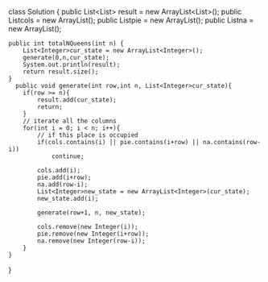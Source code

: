 class Solution {
    public  List<List<Integer>> result = new ArrayList<List<Integer>>();
    public List<Integer>cols = new ArrayList<Integer>();
    public List<Integer>pie = new ArrayList<Integer>();
    public  List<Integer>na = new ArrayList<Integer>();
    
    public int totalNQueens(int n) {
        List<Integer>cur_state = new ArrayList<Integer>();
        generate(0,n,cur_state);
        System.out.println(result);
        return result.size();
    }
      public void generate(int row,int n, List<Integer>cur_state){
        if(row >= n){
            result.add(cur_state);
            return;
        }
        // iterate all the columns
        for(int i = 0; i < n; i++){
            // if this place is occupied
            if(cols.contains(i) || pie.contains(i+row) || na.contains(row-i))
                continue;
            
            cols.add(i);
            pie.add(i+row);
            na.add(row-i);
            List<Integer>new_state = new ArrayList<Integer>(cur_state);
            new_state.add(i);
         
            generate(row+1, n, new_state);
    
            cols.remove(new Integer(i));
            pie.remove(new Integer(i+row));
            na.remove(new Integer(row-i));
        }
    }
}